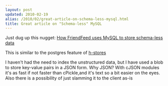 ```yaml
---
layout: post
updated: 2010-02-19
alias: /2010/02/great-article-on-schema-less-mysql.html
title: Great article on "Schema-less" MySQL
---
```

<p>
Just dug up this nugget: <a href="http://bret.appspot.com/entry/how-friendfeed-uses-mysql">How FriendFeed uses MySQL to store schema-less data</a>
</p>

<p>This is similar to the postgres feature of <a href="http://www.postgresql.org/docs/8.4/static/hstore.html">h-stores</a></p>

<p>I haven't had the need to index the unstructured data, but I have used a blob to store key-value pairs in a JSON form.  Why JSON?  With cJSON modules it's as fast if not faster than cPickle,and it's text so a bit easier on the eyes.  Also there is a possibility of just slamming it to the client as-is
</p>